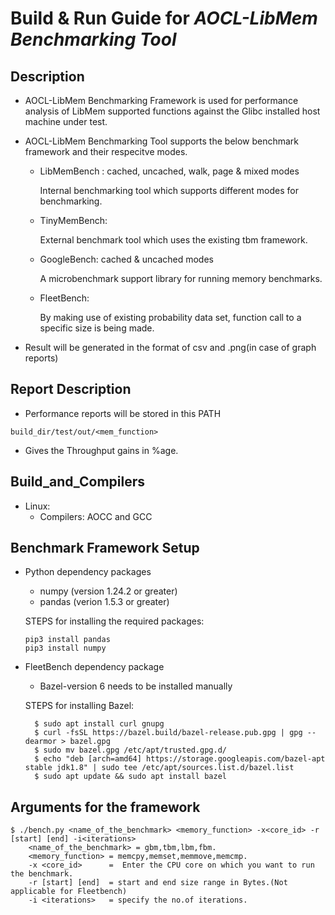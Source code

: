 # Build & Run Guide for **_AOCL-LibMem Benchmarking Tool_**

## Description
- AOCL-LibMem Benchmarking Framework is used for performance analysis of LibMem supported functions  against the  Glibc installed host machine under test.
- AOCL-LibMem Benchmarking Tool supports the below benchmark framework and their respecitve modes.
    - LibMemBench : cached, uncached, walk, page & mixed modes

        Internal benchmarking tool which supports different modes for benchmarking.
    - TinyMemBench:

        External benchmark tool which uses the existing tbm framework.
    - GoogleBench: cached & uncached modes

        A microbenchmark support library for running memory benchmarks.
    - FleetBench:

        By making use of existing probability data set, function call to a specific size is being made.

- Result will be generated in the format of csv and .png(in case of graph reports)

## Report Description
  - Performance reports will be stored in this PATH
```
build_dir/test/out/<mem_function>
```
  - Gives the Throughput gains in %age.

## Build_and_Compilers
- Linux:
  - Compilers: AOCC and GCC

## Benchmark Framework Setup
- Python dependency packages
    - numpy  (version 1.24.2 or greater)
    - pandas (verion 1.5.3 or greater)

    STEPS for installing the required packages:

      pip3 install pandas
      pip3 install numpy
- FleetBench dependency package
    - Bazel-version 6 needs to be installed manually

    STEPS for installing Bazel:

        $ sudo apt install curl gnupg
        $ curl -fsSL https://bazel.build/bazel-release.pub.gpg | gpg --dearmor > bazel.gpg
        $ sudo mv bazel.gpg /etc/apt/trusted.gpg.d/
        $ echo "deb [arch=amd64] https://storage.googleapis.com/bazel-apt stable jdk1.8" | sudo tee /etc/apt/sources.list.d/bazel.list
        $ sudo apt update && sudo apt install bazel

## Arguments for the framework

    $ ./bench.py <name_of_the_benchmark> <memory_function> -x<core_id> -r [start] [end] -i<iterations>
        <name_of_the_benchmark> = gbm,tbm,lbm,fbm.
        <memory_function> = memcpy,memset,memmove,memcmp.
        -x <core_id>      =  Enter the CPU core on which you want to run the benchmark.
        -r [start] [end]  = start and end size range in Bytes.(Not applicable for Fleetbench)
        -i <iterations>   = specify the no.of iterations.
